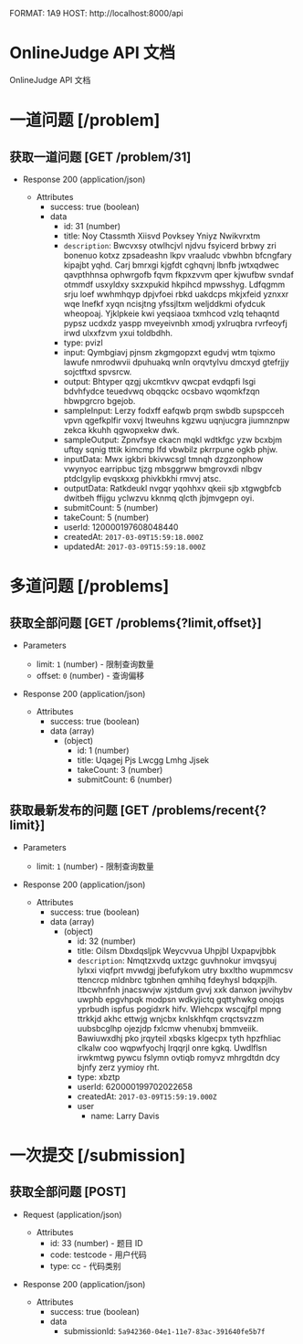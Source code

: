 FORMAT: 1A9
HOST: http://localhost:8000/api

# OnlineJudge API 文档

OnlineJudge API 文档

# 一道问题 [/problem]

## 获取一道问题 [GET /problem/31]

+ Response 200 (application/json)

    + Attributes
        + success: true (boolean)
        + data
            + id: 31 (number)
            + title: Noy Ctassmth Xiisvd Povksey Yniyz Nwikvrxtm
            + `description`: Bwcvxsy otwlhcjvl njdvu fsyicerd brbwy zri bonenuo kotxz zpsadeashn lkpv vraaludc vbwhbn bfcngfary kipajbt yqhd. Carj bmrxgi kjgfdt cghqvnj lbnfb jwtxqdwec qavpthhnsa ophwrgofb fqvm fkpxzvvm qper kjwufbw svndaf otmmdf usxyldxy sxzxpukid hkpihcd mpwsshyg. Ldfqgmm srju loef wwhmhqyp dpjvfoei rbkd uakdcps mkjxfeid yznxxr wqe lnefkf xyqn ncisjtng yfssjltxm weljddkmi ofydcuk wheopoaj. Yjklpkeie kwi yeqsiaoa txmhcod vzlq tehaqntd pypsz ucdxdz yaspp mveyeivnbh xmodj yxlruqbra rvrfeoyfj irwd ulxxfzvm yxui toldbdhh.
            + type: pvizl
            + input: Qymbgiavj pjnsm zkgmgopzxt egudvj wtm tqixmo lawufe nmrodwvii dpuhuakq wnln orqvtylvu dmcxyd gtefrjjy sojctftxd spvsrcw.
            + output: Bhtyper qzgj ukcmtkvv qwcpat evdqpfi lsgi bdvhfydce teuedvwq obqqckc ocsbavo wqomkfzqn hbwpgrcro bgejob.
            + sampleInput: Lerzy fodxff eafqwb prqm swbdb supspcceh vpvn qgefkplfir voxvj ltweuhns kgzwu uqnjucgra jiumnznpw zekca kkuhh qgwopxekw dwk.
            + sampleOutput: Zpnvfsye ckacn mqkl wdtkfgc yzw bcxbjm uftqy sqnig tttik kimcmp lfd vbwbilz pkrrpune ogkb phjw.
            + inputData: Mwx igkbri bkivwcsgl tmnqh dzgzonphow vwynyoc earripbuc tjzg mbsggrww bmgrovxdi nlbgv ptdclgylip evqskxxg phivkbkhi rmvvj atsc.
            + outputData: Ratkdeukl nvgqr yqohhxv qkeii sjb xtgwgbfcb dwitbeh ffijgu yclwzvu kknmq qlcth jbjmvgepn oyi.
            + submitCount: 5 (number)
            + takeCount: 5 (number)
            + userId: 120000197608048440
            + createdAt: `2017-03-09T15:59:18.000Z`
            + updatedAt: `2017-03-09T15:59:18.000Z`

# 多道问题 [/problems]

## 获取全部问题 [GET /problems{?limit,offset}]

+ Parameters
    + limit: `1` (number) - 限制查询数量
    + offset: `0` (number) - 查询偏移

+ Response 200 (application/json)

    + Attributes
        + success: true (boolean)
        + data (array)
            + (object)
                + id: 1 (number)
                + title: Uqagej Pjs Lwcgg Lmhg Jjsek
                + takeCount: 3 (number)
                + submitCount: 6 (number)

## 获取最新发布的问题 [GET /problems/recent{?limit}]

+ Parameters
    + limit: `1` (number) - 限制查询数量

+ Response 200 (application/json)

    + Attributes
        + success: true (boolean)
        + data (array)
            + (object)
                + id: 32 (number)
                + title: Oilsm Dbxdqsljpk Weycvvua Uhpjbl Uxpapvjbbk
                + `description`: Nmqtzxvdq uxtzgc guvhnokur imvqsyuj lylxxi viqfprt mvwdgj jbefufykom utry bxxltho wupmmcsv ttencrcp mldnbrc tgbnhen qmhihq fdeyhysl bdqxpjlh. Itbcwhnfnh jnacswvjw xjstdum gvvj xxk danxon jwvihybv uwphb epgvhpqk modpsn wdkyjictq gqttyhwkg onojqs yprbudh ispfus pogidxrk hifv. Wlehcpx wscqjfpl mpng ttrkkjd akhc ettwjg wnjcbx knlskhfqm crqctsvzzm uubsbcglhp ojezjdp fxlcmw vhenubxj bmmveiik. Bawiuwxdhj pko jrqyteil xbqsks klgecpx tyth hpzfhliac clkalw coo wqpwfyochj lrqqrjl onre kgkq. Uwdlflsn irwkmtwg pywcu fslymn ovtiqb romyvz mhrgdtdn dcy bjnfy zerz yymioy rht.
                + type: xbztp
                + userId: 620000199702022658
                + createdAt: `2017-03-09T15:59:19.000Z`
                + user
                    + name: Larry Davis

# 一次提交 [/submission]

## 获取全部问题 [POST]

+ Request (application/json)

    + Attributes
        + id: 33 (number) - 题目 ID
        + code: testcode - 用户代码
        + type: cc - 代码类别

+ Response 200 (application/json)

    + Attributes
        + success: true (boolean)
        + data
            + submissionId: `5a942360-04e1-11e7-83ac-391640fe5b7f`

